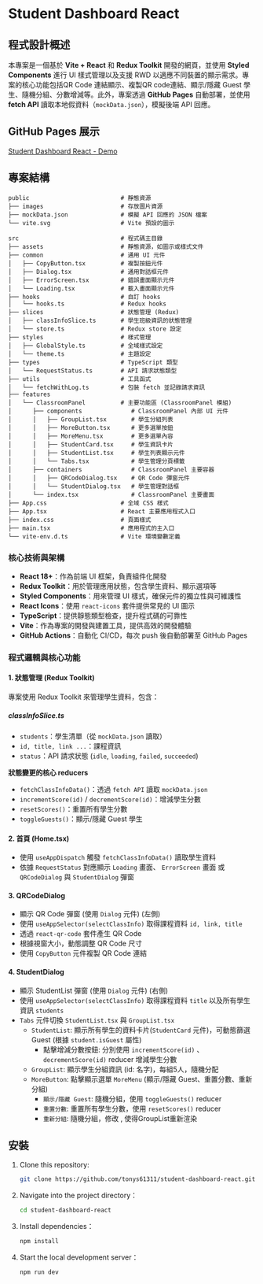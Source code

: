 # Student Dashboard React

## 程式設計概述

本專案是一個基於 **Vite + React** 和 **Redux Toolkit** 開發的網頁，並使用 **Styled Components** 進行 UI 樣式管理以及支援 RWD 以適應不同裝置的顯示需求。專案的核心功能包括QR Code 連結顯示、複製QR code連結、顯示/隱藏 Guest 學生、隨機分組、分數增減等。此外，專案透過 **GitHub Pages** 自動部署，並使用 **fetch API** 讀取本地假資料（`mockData.json`），模擬後端 API 回應。

## GitHub Pages 展示

[Student Dashboard React - Demo](https://tonys61311.github.io/student-dashboard-react/)

## 專案結構

```
public                          # 靜態資源
├── images                      # 存放圖片資源
├── mockData.json               # 模擬 API 回應的 JSON 檔案
└── vite.svg                    # Vite 預設的圖示

src                             # 程式碼主目錄
├── assets                      # 靜態資源，如圖示或樣式文件
├── common                      # 通用 UI 元件
│   ├── CopyButton.tsx          # 複製按鈕元件
│   ├── Dialog.tsx              # 通用對話框元件
│   ├── ErrorScreen.tsx         # 錯誤畫面顯示元件
│   └── Loading.tsx             # 載入畫面顯示元件
├── hooks                       # 自訂 hooks
│   └── hooks.ts                # Redux hooks
├── slices                      # 狀態管理 (Redux)
│   ├── classInfoSlice.ts       # 學生班級資訊的狀態管理
│   └── store.ts                # Redux store 設定
├── styles                      # 樣式管理
│   ├── GlobalStyle.ts          # 全域樣式設定
│   └── theme.ts                # 主題設定
├── types                       # TypeScript 類型
│   └── RequestStatus.ts        # API 請求狀態類型
├── utils                       # 工具函式
│   └── fetchWithLog.ts         # 包裝 fetch 並記錄請求資訊
├── features
│   └── ClassroomPanel          # 主要功能區 (ClassroomPanel 模組)
│      ├── components              # ClassroomPanel 內部 UI 元件
│      │   ├── GroupList.tsx       # 學生分組列表
│      │   ├── MoreButton.tsx      # 更多選單按鈕
│      │   ├── MoreMenu.tsx        # 更多選單內容
│      │   ├── StudentCard.tsx     # 學生資訊卡片
│      │   ├── StudentList.tsx     # 學生列表顯示元件
│      │   └── Tabs.tsx            # 學生管理分頁標籤
│      ├── containers              # ClassroomPanel 主要容器
│      │   ├── QRCodeDialog.tsx    # QR Code 彈窗元件
│      │   └── StudentDialog.tsx   # 學生管理對話框
│      └── index.tsx               # ClassroomPanel 主要畫面
├── App.css                     # 全域 CSS 樣式
├── App.tsx                     # React 主要應用程式入口
├── index.css                   # 頁面樣式
├── main.tsx                    # 應用程式的主入口
└── vite-env.d.ts               # Vite 環境變數定義
```

### 核心技術與架構
- **React 18+**：作為前端 UI 框架，負責組件化開發
- **Redux Toolkit**：用於管理應用狀態，包含學生資料、顯示選項等
- **Styled Components**：用來管理 UI 樣式，確保元件的獨立性與可維護性
- **React Icons**：使用 `react-icons` 套件提供常見的 UI 圖示
- **TypeScript**：提供靜態類型檢查，提升程式碼的可靠性
- **Vite**：作為專案的開發與建置工具，提供高效的開發體驗
- **GitHub Actions**：自動化 CI/CD，每次 push 後自動部署至 GitHub Pages

### 程式邏輯與核心功能

#### 1. 狀態管理 (Redux Toolkit)
專案使用 Redux Toolkit 來管理學生資料，包含：
##### classInfoSlice.ts
- `students`：學生清單（從 `mockData.json` 讀取）
- `id, title, link ...`：課程資訊
- `status`：API 請求狀態 (`idle`, `loading`, `failed`, `succeeded`)

**狀態變更的核心 reducers**
- `fetchClassInfoData()`：透過 `fetch API` 讀取 `mockData.json`
- `incrementScore(id)` / `decrementScore(id)`：增減學生分數
- `resetScores()`：重置所有學生分數
- `toggleGuests()`：顯示/隱藏 Guest 學生

#### 2. 首頁 (Home.tsx)
- 使用 `useAppDispatch` 觸發 `fetchClassInfoData()` 讀取學生資料
- 依據 `RequestStatus` 對應顯示 `Loading` 畫面、 `ErrorScreen` 畫面 或 `QRCodeDialog` 與 `StudentDialog` 彈窗

#### 3. QRCodeDialog
- 顯示 QR Code 彈窗 (使用 `Dialog` 元件) (左側)
- 使用 `useAppSelector(selectClassInfo)` 取得課程資料 `id, link, title`
- 透過 `react-qr-code` 套件產生 QR Code
- 根據視窗大小，動態調整 QR Code 尺寸
- 使用 `CopyButton` 元件複製 QR Code 連結

#### 4. StudentDialog
- 顯示 StudentList 彈窗 (使用 `Dialog` 元件) (右側)
- 使用 `useAppSelector(selectClassInfo)` 取得課程資料 `title` 以及所有學生資訊 `students`
- `Tabs` 元件切換 `StudentList.tsx` 與 `GroupList.tsx`
  - `StudentList`: 顯示所有學生的資料卡片(`StudentCard` 元件)，可動態篩選 Guest (根據 `student.isGuest` 屬性)
    - 點擊增減分數按鈕: 分別使用 `incrementScore(id)` 、 `decrementScore(id)` reducer 增減學生分數
  - `GroupList`: 顯示學生分組資訊 (id: 名字)，每組5人，隨機分配
  - `MoreButton`: 點擊顯示選單 `MoreMenu` (顯示/隱藏 Guest、重置分數、重新分組)
    - `顯示/隱藏 Guest`: 隨機分組，使用 `toggleGuests()` reducer
    - `重置分數`: 重置所有學生分數，使用 `resetScores()` reducer
    - `重新分組`: 隨機分組，修改 <GroupList key={shuffleKey}>, 使得GroupList重新渲染

## 安裝

1. Clone this repository:
   ```bash
   git clone https://github.com/tonys61311/student-dashboard-react.git
   ```

2. Navigate into the project directory：
   ```bash
   cd student-dashboard-react
   ```

3. Install dependencies：
   ```bash
   npm install
   ```

4. Start the local development server：
   ```bash
   npm run dev
   ```